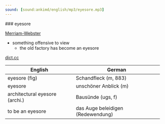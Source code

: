 ```yaml
---
sound: [sound:ankimd/english/mp3/eyesore.mp3]
---
```


\### eyesore

[Merriam-Webster](https://www.merriam-webster.com/dictionary/eyesore)

- something offensive to view
    - the old factory has become an eyesore

[dict.cc](https://www.dict.cc/eyesore)

| English        | German       |
| -------------- | ------------ |
| eyesore (fig) | Schandfleck (m, 883) |
| eyesore | unschöner Anblick (m) |
| architectural eyesore (archi.) | Bausünde (ugs, f) |
| to be an eyesore | das Auge beleidigen (Redewendung) |
